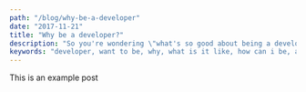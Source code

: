 ```yaml
---
path: "/blog/why-be-a-developer"
date: "2017-11-21"
title: "Why be a developer?"
description: "So you're wondering \"what's so good about being a developer anyway?\", well you've come to the right place!"
keywords: "developer, want to be, why, what is it like, how can i be, awesome, exciting"
---
```


This is an example post
